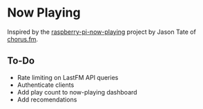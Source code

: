 # Now Playing

Inspired by the [raspberry-pi-now-playing](https://github.com/jasontate/raspberry-pi-now-playing) project by Jason Tate of [chorus.fm](https://chorus.fm).

## To-Do

* Rate limiting on LastFM API queries
* Authenticate clients
* Add play count to now-playing dashboard
* Add recomendations
